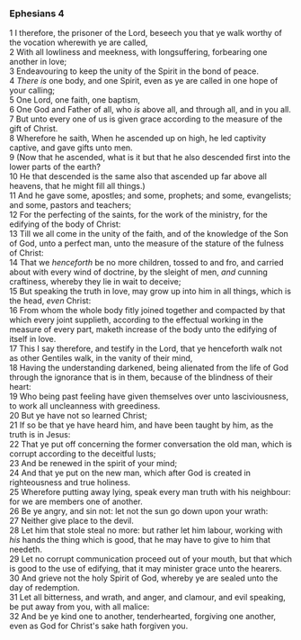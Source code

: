 ### Ephesians 4

1 I therefore, the prisoner of the Lord, beseech you that ye walk worthy of the vocation wherewith ye are called,  
2 With all lowliness and meekness, with longsuffering, forbearing one another in love;  
3 Endeavouring to keep the unity of the Spirit in the bond of peace.  
4 *There is* one body, and one Spirit, even as ye are called in one hope of your calling;  
5 One Lord, one faith, one baptism,  
6 One God and Father of all, who *is* above all, and through all, and in you all.  
7 But unto every one of us is given grace according to the measure of the gift of Christ.  
8 Wherefore he saith, When he ascended up on high, he led captivity captive, and gave gifts unto men.  
9 (Now that he ascended, what is it but that he also descended first into the lower parts of the earth?  
10 He that descended is the same also that ascended up far above all heavens, that he might fill all things.)  
11 And he gave some, apostles; and some, prophets; and some, evangelists; and some, pastors and teachers;  
12 For the perfecting of the saints, for the work of the ministry, for the edifying of the body of Christ:  
13 Till we all come in the unity of the faith, and of the knowledge of the Son of God, unto a perfect man, unto the measure of the stature of the fulness of Christ:  
14 That we *henceforth* be no more children, tossed to and fro, and carried about with every wind of doctrine, by the sleight of men, *and* cunning craftiness, whereby they lie in wait to deceive;  
15 But speaking the truth in love, may grow up into him in all things, which is the head, *even* Christ:  
16 From whom the whole body fitly joined together and compacted by that which every joint supplieth, according to the effectual working in the measure of every part, maketh increase of the body unto the edifying of itself in love.  
17 This I say therefore, and testify in the Lord, that ye henceforth walk not as other Gentiles walk, in the vanity of their mind,  
18 Having the understanding darkened, being alienated from the life of God through the ignorance that is in them, because of the blindness of their heart:  
19 Who being past feeling have given themselves over unto lasciviousness, to work all uncleanness with greediness.  
20 But ye have not so learned Christ;  
21 If so be that ye have heard him, and have been taught by him, as the truth is in Jesus:  
22 That ye put off concerning the former conversation the old man, which is corrupt according to the deceitful lusts;  
23 And be renewed in the spirit of your mind;  
24 And that ye put on the new man, which after God is created in righteousness and true holiness.  
25 Wherefore putting away lying, speak every man truth with his neighbour: for we are members one of another.  
26 Be ye angry, and sin not: let not the sun go down upon your wrath:  
27 Neither give place to the devil.  
28 Let him that stole steal no more: but rather let him labour, working with *his* hands the thing which is good, that he may have to give to him that needeth.  
29 Let no corrupt communication proceed out of your mouth, but that which is good to the use of edifying, that it may minister grace unto the hearers.  
30 And grieve not the holy Spirit of God, whereby ye are sealed unto the day of redemption.  
31 Let all bitterness, and wrath, and anger, and clamour, and evil speaking, be put away from you, with all malice:  
32 And be ye kind one to another, tenderhearted, forgiving one another, even as God for Christ's sake hath forgiven you.  
